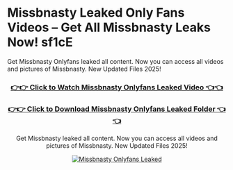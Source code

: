 # Missbnasty Leaked Only Fans Videos – Get All Missbnasty Leaks Now! sf1cE

Get Missbnasty Onlyfans leaked all content. Now you can access all videos and pictures of Missbnasty. New Updated Files 2025!  
<div align="center">
  
### [👉👉 Click to Watch Missbnasty Onlyfans Leaked Video 👈👈](https://links2leaks.com/missbnasty)  
### [👉👉 Click to Download Missbnasty Onlyfans Leaked Folder 👈👈](https://links2leaks.com/missbnasty)  

Get Missbnasty leaked all content. Now you can access all videos and pictures of Missbnasty. New Updated Files 2025!  

[![Missbnasty Onlyfans Leaked](https://i.ibb.co/93hzkbrt/l2l.gif)](https://links2leaks.com/missbnasty)  

</div>
